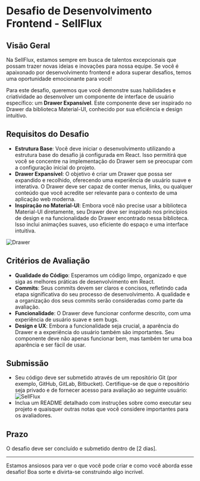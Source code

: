 # Desafio de Desenvolvimento Frontend - SellFlux

## Visão Geral

Na SellFlux, estamos sempre em busca de talentos excepcionais que possam trazer novas ideias e inovações para nossa equipe. Se você é apaixonado por desenvolvimento frontend e adora superar desafios, temos uma oportunidade emocionante para você!

Para este desafio, queremos que você demonstre suas habilidades e criatividade ao desenvolver um componente de interface de usuário específico: um **Drawer Expansível**. Este componente deve ser inspirado no Drawer da biblioteca Material-UI, conhecido por sua eficiência e design intuitivo.

## Requisitos do Desafio

- **Estrutura Base**: Você deve iniciar o desenvolvimento utilizando a estrutura base do desafio já configurada em React. Isso permitirá que você se concentre na implementação do Drawer sem se preocupar com a configuração inicial do projeto.
- **Drawer Expansível**: O objetivo é criar um Drawer que possa ser expandido e recolhido, oferecendo uma experiência de usuário suave e interativa. O Drawer deve ser capaz de conter menus, links, ou qualquer conteúdo que você acredite ser relevante para o contexto de uma aplicação web moderna.
- **Inspiração no Material-UI**: Embora você não precise usar a biblioteca Material-UI diretamente, seu Drawer deve ser inspirado nos princípios de design e na funcionalidade do Drawer encontrado nessa biblioteca. Isso inclui animações suaves, uso eficiente do espaço e uma interface intuitiva.

![Drawer](https://media.giphy.com/media/v1.Y2lkPTc5MGI3NjExOTM0YnJmN3V6ZDc1ZDFiamdmZGxjdGl4aWxxNHdlNzFwbWQycDEwayZlcD12MV9pbnRlcm5hbF9naWZfYnlfaWQmY3Q9Zw/NyC44vxd4TN9auQbMT/giphy.gif)

## Critérios de Avaliação

- **Qualidade do Código**: Esperamos um código limpo, organizado e que siga as melhores práticas de desenvolvimento em React.
- **Commits**: Seus commits devem ser claros e concisos, refletindo cada etapa significativa do seu processo de desenvolvimento. A qualidade e a organização dos seus commits serão consideradas como parte da avaliação.
- **Funcionalidade**: O Drawer deve funcionar conforme descrito, com uma experiência de usuário suave e sem bugs.
- **Design e UX**: Embora a funcionalidade seja crucial, a aparência do Drawer e a experiência do usuário também são importantes. Seu componente deve não apenas funcionar bem, mas também ter uma boa aparência e ser fácil de usar.

## Submissão

- Seu código deve ser submetido através de um repositório Git (por exemplo, GitHub, GitLab, Bitbucket). Certifique-se de que o repositório seja privado e de fornecer acesso para avaliação ao seguinte usuário: ![SellFlux](https://github.com/SellFlux)
- Inclua um README detalhado com instruções sobre como executar seu projeto e quaisquer outras notas que você considere importantes para os avaliadores.

## Prazo

O desafio deve ser concluído e submetido dentro de [2 dias].

---

Estamos ansiosos para ver o que você pode criar e como você aborda esse desafio! Boa sorte e divirta-se construindo algo incrível.
